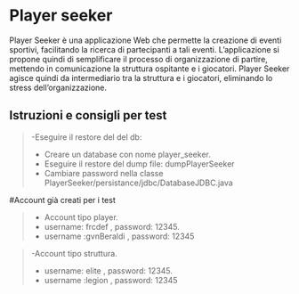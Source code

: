 # Player seeker
Player Seeker è una applicazione Web che permette la creazione di eventi sportivi, facilitando la ricerca di partecipanti a tali eventi. L’applicazione si propone quindi di semplificare il processo di organizzazione di partire, mettendo in comunicazione la struttura ospitante e i giocatori.
Player Seeker agisce quindi da intermediario tra la struttura e i giocatori, eliminando lo stress dell’organizzazione.

## Istruzioni e consigli per test
>-Eseguire il restore del del db:
 >- Creare un database con nome player_seeker.
 >- Eseguire il restore del dump file: dumpPlayerSeeker
 >- Cambiare password nella classe PlayerSeeker/persistance/jdbc/DatabaseJDBC.java



#Account già creati per i test



>- Account tipo player.
 >- username: frcdef , password: 12345.
 >- username :gvnBeraldi , password: 12345


>-Account tipo struttura.
 >- username: elite , password: 12345.
 >- username :legion , password: 12345
